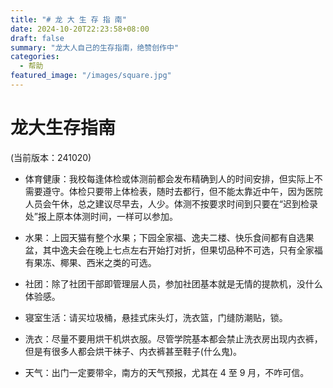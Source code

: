 ```yaml
---
title: "# 龙 大 生 存 指 南"
date: 2024-10-20T22:23:58+08:00
draft: false
summary: "龙大人自己的生存指南，绝赞创作中"
categories: 
  - 帮助
featured_image: "/images/square.jpg"
---
```




# 龙大生存指南

(当前版本：241020)



- 体育健康：我校每逢体检或体测前都会发布精确到人的时间安排，但实际上不需要遵守。体检只要带上体检表，随时去都行，但不能太靠近中午，因为医院人员会午休，总之建议尽早去，人少。体测不按要求时间到只要在“迟到检录处”报上原本体测时间，一样可以参加。
- 水果：上园天猫有整个水果；下园全家福、逸夫二楼、快乐食间都有自选果盆，其中逸夫会在晚上七点左右开始打对折，但果切品种不可选，只有全家福有果冻、椰果、西米之类的可选。
- 社团：除了社团干部即管理层人员，参加社团基本就是无情的提款机，没什么体验感。

- 寝室生活：请买垃圾桶，悬挂式床头灯，洗衣篮，门缝防潮贴，锁。
- 洗衣：尽量不要用烘干机烘衣服。尽管学院基本都会禁止洗衣房出现内衣裤，但是有很多人都会烘干袜子、内衣裤甚至鞋子(什么鬼)。
- 天气：出门一定要带伞，南方的天气预报，尤其在 4 至 9 月，不咋可信。
